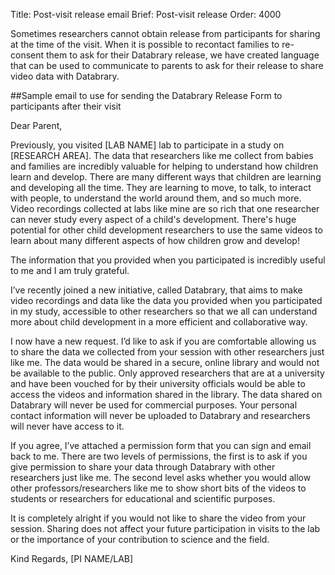 Title: Post-visit release email
Brief: Post-visit release
Order: 4000

Sometimes researchers cannot obtain release from participants for sharing at the time of the visit. When it is possible to recontact families to re-consent them to ask for their Databrary release, we have created language that can be used to communicate to parents to ask for their release to share video data with Databrary.

##Sample email to use for sending the Databrary Release Form to participants after their visit

Dear Parent,

Previously, you visited [LAB NAME] lab to participate in a study on [RESEARCH AREA].
The data that researchers like me collect from babies and families are incredibly valuable for helping to understand how children learn and develop.
There are many different ways that children are learning and developing all the time.
They are learning to move, to talk, to interact with people, to understand the world around them, and so much more.
Video recordings collected at labs like mine are so rich that one researcher can never study every aspect of a child's development. 
There's huge potential for other child development researchers to use the same videos to learn about many different aspects of how children grow and develop!

The information that you provided when you participated is incredibly useful to me and I am truly grateful.

I’ve recently joined a new initiative, called Databrary, that aims to make video recordings and data like the data you provided when you participated in my study, accessible to other researchers so that we all can understand more about child development in a more efficient and collaborative way.

I now have a new request. I’d like to ask if you are comfortable allowing us to share the data we collected from your session with other researchers just like me. 
The data would be shared in a secure, online library and would not be available to the public. 
Only approved researchers that are at a university and have been vouched for by their university officials would be able to access the videos and information shared in the library. 
The data shared on Databrary will never be used for commercial purposes. 
Your personal contact information will never be uploaded to Databrary and researchers will never have access to it. 

If you agree, I’ve attached a permission form that you can sign and email back to me. 
There are two levels of permissions, the first is to ask if you give permission to share your data through Databrary with other researchers just like me. 
The second level asks whether you would allow other professors/researchers like me to show short bits of the videos to students or researchers for educational and scientific purposes. 

It is completely alright if you would not like to share the video from your session. 
Sharing does not affect your future participation in visits to the lab or the importance of your contribution to science and the field. 


Kind Regards,
[PI NAME/LAB]